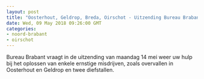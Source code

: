 ```yaml
---
layout: post
title: "Oosterhout, Geldrop, Breda, Oirschot - Uitzending Bureau Brabant maandag 14 mei"
date: Wed, 09 May 2018 09:26:00 GMT
categories: 
- noord-brabant 
- oirschot 
---
```


Bureau Brabant vraagt in de uitzending van maandag 14 mei weer uw hulp bij het oplossen van enkele ernstige misdrijven, zoals overvallen in Oosterhout en Geldrop en twee diefstallen.
